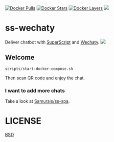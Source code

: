 [![Docker Pulls](https://img.shields.io/docker/pulls/samurais/ss-wechaty.svg?maxAge=2592000)](https://hub.docker.com/r/samurais/ss-wechaty/) [![Docker Stars](https://img.shields.io/docker/stars/samurais/ss-wechaty.svg?maxAge=2592000)](https://hub.docker.com/r/samurais/ss-wechaty/) [![Docker Layers](https://images.microbadger.com/badges/image/samurais/ss-wechaty.svg)](https://microbadger.com/#/images/samurais/ss-wechaty)
[![](https://images.microbadger.com/badges/version/samurais/ss-wechaty.svg)](https://microbadger.com/images/samurais/ss-wechaty "Get your own version badge on microbadger.com")

# ss-wechaty
Deliver chatbot with [SuperScript](http://superscriptjs.com) and [Wechaty](https://github.com/Chatie/wechaty).
![](https://camo.githubusercontent.com/ae91a5698ad80d3fe8e0eb5a4c6ee7170e088a7d/687474703a2f2f37786b6571692e636f6d312e7a302e676c622e636c6f7564646e2e636f6d2f61692f53637265656e25323053686f74253230323031372d30342d30342532306174253230382e32302e3437253230504d2e706e67)

## Welcome
```
scripts/start-docker-compose.sh
```

Then scan QR code and enjoy the chat.

### I want to add more chats
Take a look at [Samurais/ss-spa](https://github.com/Samurais/ss-spa/tree/develop/chat).

# LICENSE
[BSD](./LICENSE)